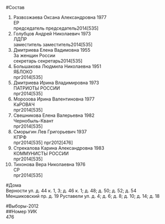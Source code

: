 #Состав  
1. Развозжаева Оксана Александровна 1977  
    ЕР  
    председатель председатель2014[535]  
2. Голубцов Андрей Николаевич 1973  
    ЛДПР  
    заместитель заместитель2014[535]  
3. Дмитриева Елена Вадимовна 1955  
    За женщин России  
    секретарь секретарь2014[535]  
4. Большакова Людмила Николаевна 1951  
    ЯБЛОКО  
    прг2014[535]  
5. Дмитриева Ирина Владимировна 1973  
    ПАТРИОТЫ РОССИИ  
    прг2014[535]  
6. Морозова Ирина Валентиновна 1977  
    КаРОВАЧ  
    прг2014[535]  
7. Свешникова Елена Валерьевна 1982  
    Чернобыль-Квант  
    прг2014[535]  
8. Сморыгин Лев Григорьевич 1937  
    КПРФ  
    прг2014[535] прг2012[476]  
9. Стрекалова Карина Александровна 1983  
    КОММУНИСТЫ РОССИИ  
    прг2014[535]  
10. Тихонова Вера Николаевна 1976  
    СР  
    прг2014[535]  
  
#Дома  
Верности ул. д. 44 к. 1, 3; д. 46 к. 1; д. 48; д. 50; д. 52; д. 54 Меншиковский пр. д. 19 Руставели ул. д. 4; д. 6; д. 8; д. 10; д. 14; д. 18  
  
#Выборы-2012  
##Номер УИК  
476  
